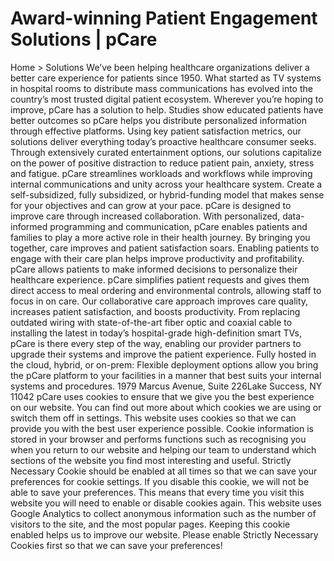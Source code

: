 # Award-winning Patient Engagement Solutions | pCare

Home > Solutions
We’ve been helping healthcare organizations deliver a better care experience for patients since 1950. What started as TV systems in hospital rooms to distribute mass communications has evolved into the country’s most trusted digital patient ecosystem. Wherever you’re hoping to improve, pCare has a solution to help.
Studies show educated patients have better outcomes so pCare helps you distribute personalized information through effective platforms.
Using key patient satisfaction metrics, our solutions deliver everything today’s proactive healthcare consumer seeks.
Through extensively curated entertainment options, our solutions capitalize on the power of positive distraction to reduce patient pain, anxiety, stress and fatigue.
pCare streamlines workloads and workflows while improving internal communications and unity across your healthcare system.
Create a self-subsidized, fully subsidized, or   hybrid-funding model that makes sense for your objectives and can grow at your pace.
pCare is designed to improve care through increased collaboration. With personalized, data-informed programming and communication, pCare enables patients and families to play a more active role in their health journey. By bringing you together, care improves and patient satisfaction soars.
Enabling patients to engage with their care plan helps improve productivity and profitability. pCare allows patients to make informed decisions to personalize their healthcare experience.
pCare simplifies patient requests and gives them direct access to meal ordering and environmental controls, allowing staff to focus in on care. Our collaborative care approach improves care quality, increases patient satisfaction, and boosts productivity.
From replacing outdated wiring with state-of-the-art fiber optic and coaxial cable to installing the latest in today’s hospital-grade high-definition smart TVs, pCare is there every step of the way, enabling our provider partners to upgrade their systems and improve the patient experience.
Fully hosted in the cloud, hybrid, or on-prem: Flexible deployment options allow you bring the pCare platform to your facilities in a manner that best suits your internal systems and procedures.
1979 Marcus Avenue, Suite 226Lake Success, NY 11042
pCare uses cookies to ensure that we give you the best experience on our website. You can find out more about which cookies we are using or switch them off in settings.
This website uses cookies so that we can provide you with the best user experience possible. Cookie information is stored in your browser and performs functions such as recognising you when you return to our website and helping our team to understand which sections of the website you find most interesting and useful.
Strictly Necessary Cookie should be enabled at all times so that we can save your preferences for cookie settings.
If you disable this cookie, we will not be able to save your preferences. This means that every time you visit this website you will need to enable or disable cookies again.
This website uses Google Analytics to collect anonymous information such as the number of visitors to the site, and the most popular pages.
Keeping this cookie enabled helps us to improve our website.
Please enable Strictly Necessary Cookies first so that we can save your preferences!